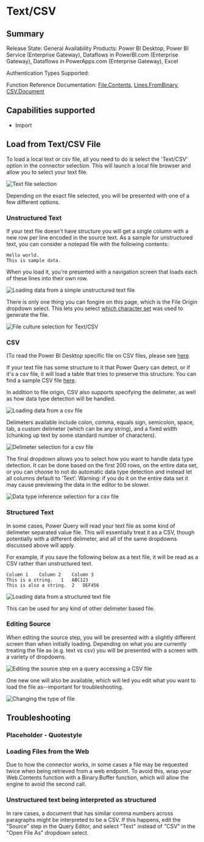 # Text/CSV

## Summary

Release State: General Availability
Products: Power BI Desktop, Power BI Service (Enterprise Gateway), Dataflows in PowerBI.com (Enterprise Gateway), Dataflows in PowerApps.com (Enterprise Gateway), Excel

Authentication Types Supported:

Function Reference Documentation: [File.Contents](https://docs.microsoft.com/en-us/powerquery-m/file-contents), [Lines.FromBinary](https://docs.microsoft.com/en-us/powerquery-m/lines-frombinary), [CSV.Document](https://docs.microsoft.com/powerquery-m/csv-document)

## Capabilities supported

* Import

## Load from Text/CSV File

To load a local text or csv file, all you need to do is select the 'Text/CSV' option in the connector selection. This will launch a local file browser and allow you to select your text file. 

![Text file selection](../images/textcsvbrowse.png)

Depending on the exact file selected, you will be presented with one of a few different options.

### Unstructured Text
If your text file doesn't have structure you will get a single column with a new row per line encoded in the source text. As a sample for unstructured text, you can consider a notepad file with the following contents:

```
Hello world.
This is sample data.
```

When you load it, you're presented with a navigation screen that loads each of these lines into their own row.

![Loading data from a simple unstructured text file](../images/textrawnavigator.png)

There is only one thing you can fongire on this page, which is the File Origin dropdown select. This lets you select [which character set](https://docs.microsoft.com/windows/win32/intl/code-page-identifiers) was used to generate the file.

![File culture selection for Text/CSV](../images/textfileorigindropdown.png)

### CSV
(To read the Power BI Desktop specific file on CSV files, please see [here](https://docs.microsoft.com/en-us/power-bi/desktop-connect-csv).

If your text file has some structure to it that Power Query can detect, or if it's a csv file, it will load a table that tries to preserve this structure. You can find a sample CSV file [here](https://docs.microsoft.com/power-bi/service-comma-separated-value-files).

In addition to file origin, CSV also supports specifying the delimeter, as well as how data type detection will be handled.

![Loading data from a csv file](../images/csvload.png)

Delimeters available include colon, comma, equals sign, semicolon, space, tab, a custom delimeter (which can be any string), and a fixed width (chunking up text by some standard number of characters).

![Delimeter selection for a csv file](../images/csvdelimeterdropdown.png)

The final dropdown allows you to select how you want to handle data type detection. It can be done based on the first 200 rows, on the entire data set, or you can choose to not do automatic data type detection and instead let all columns default to 'Text'. Warning: if you do it on the entire data set it may cause previewing the data in the editor to be slower.

![Data type inference selection for a csv file](../images/csvdatatypedropdown.png)

### Structured Text

In some cases, Power Query will read your text file as some kind of delimeter separated value file. This will essentially treat it as a CSV, though potentially with a different delimeter, and all of the same dropdowns discussed above will apply.

For example, if you save the following below as a text file, it will be read as a CSV rather than unstructured text.
```
Column 1	Column 2	Column 3
This is a string.	1	ABC123
This is also a string.	2	DEF456
```

![Loading data from a structured text file](../images/textcolumnnavigator.png)

This can be used for any kind of other delimeter based file.

### Editing Source

When editing the source step, you will be presented with a slightly different screen than when initially loading. Depending on what you are currently treating the file as (e.g. text vs csv) you will be presented with a screen with a variety of dropdowns. 

![Editing the source step on a query accessing a CSV file](../images/csveditsource.png)

One new one will also be available, which will led you edit what you want to load the file as--important for troubleshooting.

![Changing the type of file](../images/csveditloadas.png)

## Troubleshooting


### Placeholder - Quotestyle

### Loading Files from the Web

Due to how the connector works, in some cases a file may be requested twice when being retrieved from a web endpoint. To avoid this, wrap your Web.Contents function with a Binary.Buffer function, which will allow the engine to avoid the second call.

### Unstructured text being interpreted as structured

In rare cases, a document that has similar comma numbers across paragraphs might be interpreted to be a CSV. If this happens, edit the "Source" step in the Query Editor, and select "Text" instead of "CSV" in the "Open File As" dropdown select.
